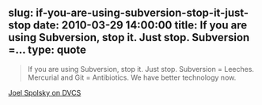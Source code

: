 slug: if-you-are-using-subversion-stop-it-just-stop
date: 2010-03-29 14:00:00
title: If you are using Subversion, stop it. Just stop. Subversion =...
type: quote
---

> If you are using Subversion, stop it. Just stop. Subversion = Leeches. Mercurial and Git = Antibiotics. We have better technology now.

[Joel Spolsky on DVCS](http://www.joelonsoftware.com/items/2010/03/17.html)
